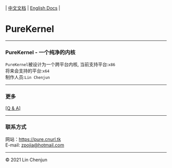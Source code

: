 | [中文文档](README.md) | [English Docs](doc/README-En.md) |

PureKernel
=
***
### PureKernel - 一个纯净的内核
`PureKernel`被设计为一个跨平台内核,
当前支持平台:`x86` <br/>
将来会支持的平台:`x64` <br/>
制作人员:`Lin Chenjun`<br/>
***
### 更多
[[Q & A]](doc/Q&A.md)<br/>
***
### 联系方式
网站：https://pure.cnurl.tk<br/>
E-mail: zpojia@hotmail.com
***
&copy; 2021 Lin Chenjun
